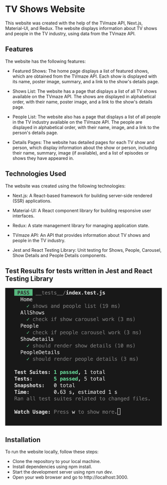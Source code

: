 # TV Shows Website

This website was created with the help of the TVmaze API, Next.js, Material-UI, and Redux. The website displays information about TV shows and people in the TV industry, using data from the TVmaze API.

## Features

The website has the following features:

* Featured Shows: The home page displays a list of featured shows, which are obtained from the TVmaze API. Each show is displayed with its name, poster image, summary, and a link to the show's details page.

* Shows List: The website has a page that displays a list of all TV shows available on the TVmaze API. The shows are displayed in alphabetical order, with their name, poster image, and a link to the show's details page.

* People List: The website also has a page that displays a list of all people in the TV industry available on the TVmaze API. The people are displayed in alphabetical order, with their name, image, and a link to the person's details page.

* Details Pages: The website has detailed pages for each TV show and person, which display information about the show or person, including their name, summary, image (if available), and a list of episodes or shows they have appeared in.

## Technologies Used

The website was created using the following technologies:

* Next.js: A React-based framework for building server-side rendered (SSR) applications.

* Material-UI: A React component library for building responsive user interfaces.

* Redux: A state management library for managing application state.

* TVmaze API: An API that provides information about TV shows and people in the TV industry.

* Jest and React Testing Library: Unit testing for Shows, People, Carousel, Show Details and People Details components.

## Test Results for tests written in Jest and React Testing Library

![Test Results](testresults.png)

## Installation

To run the website locally, follow these steps:

* Clone the repository to your local machine.
* Install dependencies using npm install.
* Start the development server using npm run dev.
* Open your web browser and go to http://localhost:3000.
